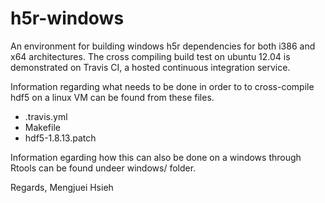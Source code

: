 h5r-windows
===========

An environment for building windows h5r dependencies for both i386 and x64
architectures. The cross compiling build test on ubuntu 12.04 is demonstrated
on Travis CI, a hosted continuous integration service.

Information regarding what needs to be done in order to to cross-compile hdf5
on a linux VM can be found from these files.
  - .travis.yml
  - Makefile
  - hdf5-1.8.13.patch

Information egarding how this can also be done on a windows through Rtools can
be found undeer windows/ folder.

Regards, Mengjuei Hsieh

